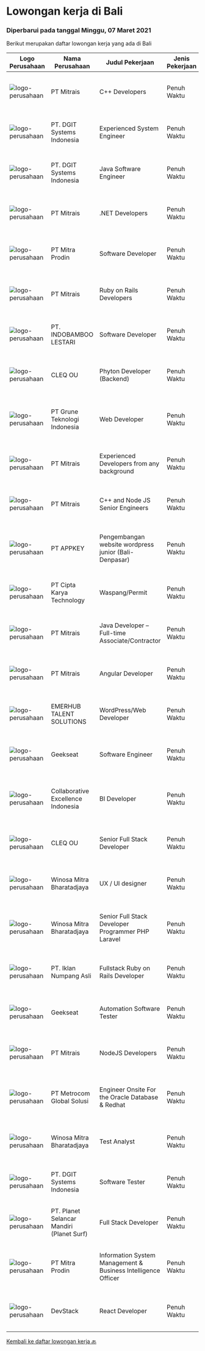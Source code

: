 
  # Lowongan kerja di Bali

  ### Diperbarui pada tanggal Minggu, 07 Maret 2021

  Berikut merupakan daftar lowongan kerja yang ada di Bali

  |Logo Perusahaan | Nama Perusahaan | Judul Pekerjaan | Jenis Pekerjaan | Gaji Pekerjaan | Lokasi | Deskripsi | Tanggal diunggah | Pranala |
  | -------------- | --------------- | --------------- | --------- | --------- | -------------- | ------- | ----------- | ----------- |
  |![logo-perusahaan](https://image-service-cdn.seek.com.au/873c75fc9ed6df00967320d343e4e2a794129d8b/ee4dce1061f3f616224767ad58cb2fc751b8d2dc)|PT Mitrais|C++ Developers|Penuh Waktu|---|Bali|Build your Career with Mitrais! We know that many C++ developers are stuck in jobs where they are supporting and enhancing legacy systems.  Are you...|Jumat, 05 Maret 2021|https://www.jobstreet.co.id/id/job/c-developers-3474784?token=0~75652f2f-e53b-4772-9dd8-1b0f039b0dfe&sectionRank=1&jobId=jobstreet-id-job-3474784|
|![logo-perusahaan](https://image-service-cdn.seek.com.au/e93bc75036be941b9c3ff3a55670cb236457b0c4/ee4dce1061f3f616224767ad58cb2fc751b8d2dc)|PT. DGIT Systems Indonesia|Experienced System Engineer|Penuh Waktu|Rp. 9.000.000-Rp. 12.000.000|Badung|Systems Engineer The RoleWe are looking for a Systems Engineer with excellent Linux system administration and management skills to support our teams...|Sabtu, 06 Maret 2021|https://www.jobstreet.co.id/id/job/experienced-system-engineer-3467497?token=0~75652f2f-e53b-4772-9dd8-1b0f039b0dfe&sectionRank=2&jobId=jobstreet-id-job-3467497|
|![logo-perusahaan](https://image-service-cdn.seek.com.au/e93bc75036be941b9c3ff3a55670cb236457b0c4/ee4dce1061f3f616224767ad58cb2fc751b8d2dc)|PT. DGIT Systems Indonesia|Java Software Engineer|Penuh Waktu|Rp. 9.000.000-Rp. 18.000.000|Badung|We are looking for a talented  Java  engineer to join an experienced team of engineers working on our flagship to work remotely for our...|Sabtu, 06 Maret 2021|https://www.jobstreet.co.id/id/job/java-software-engineer-3467717?token=0~75652f2f-e53b-4772-9dd8-1b0f039b0dfe&sectionRank=3&jobId=jobstreet-id-job-3467717|
|![logo-perusahaan](https://image-service-cdn.seek.com.au/873c75fc9ed6df00967320d343e4e2a794129d8b/ee4dce1061f3f616224767ad58cb2fc751b8d2dc)|PT Mitrais|.NET Developers|Penuh Waktu|---|Denpasar|Build your Career with Mitrais !  We're looking for experienced .NET Software Engineers to be part of our team.  What will you be doing ?  Coding high...|Jumat, 05 Maret 2021|https://www.jobstreet.co.id/id/job/net-developers-3474786?token=0~75652f2f-e53b-4772-9dd8-1b0f039b0dfe&sectionRank=4&jobId=jobstreet-id-job-3474786|
|![logo-perusahaan](https://image-service-cdn.seek.com.au/418189cac45940a3c584711e18b3e038d6c0682a/ee4dce1061f3f616224767ad58cb2fc751b8d2dc)|PT Mitra Prodin|Software Developer|Penuh Waktu|---|Denpasar|Job Description: Analyze a project from conception to finished product Develop front end and back end architecture Developing report as requested...|Jumat, 05 Maret 2021|https://www.jobstreet.co.id/id/job/software-developer-3466752?token=0~75652f2f-e53b-4772-9dd8-1b0f039b0dfe&sectionRank=5&jobId=jobstreet-id-job-3466752|
|![logo-perusahaan](https://image-service-cdn.seek.com.au/873c75fc9ed6df00967320d343e4e2a794129d8b/ee4dce1061f3f616224767ad58cb2fc751b8d2dc)|PT Mitrais|Ruby on Rails Developers|Penuh Waktu|---|Bali|Build your Career with Mitrais ! We're urgently looking for experienced Ruby On Rails  Developers to be part of our team for an immediate...|Kamis, 04 Maret 2021|https://www.jobstreet.co.id/id/job/ruby-on-rails-developers-3464793?token=0~75652f2f-e53b-4772-9dd8-1b0f039b0dfe&sectionRank=6&jobId=jobstreet-id-job-3464793|
|![logo-perusahaan](https://image-service-cdn.seek.com.au/557905ffe7d60c694f85b66a4d3b4c5ef8cf5c0b/ee4dce1061f3f616224767ad58cb2fc751b8d2dc)|PT. INDOBAMBOO LESTARI|Software Developer|Penuh Waktu|Rp. 10.500.000-Rp. 13.650.000|Bali|Candidate must possess at least Bachelor's Degree in Computer Science/Information Technology or equivalent. Required language(s): English At least...|Jumat, 05 Maret 2021|https://www.jobstreet.co.id/id/job/software-developer-3461505?token=0~75652f2f-e53b-4772-9dd8-1b0f039b0dfe&sectionRank=7&jobId=jobstreet-id-job-3461505|
|![logo-perusahaan](https://image-service-cdn.seek.com.au/8b74d54d6ee7885f907464ca2714223178d371a4/ee4dce1061f3f616224767ad58cb2fc751b8d2dc)|CLEQ OU|Phyton Developer (Backend)|Penuh Waktu|Rp. 8.000.000-Rp. 15.000.000|Badung|Summary of ResponsibilitiesAs a Python developer you work closely with our architects, developers, SCRUM masters and product owners to create open...|Jumat, 05 Maret 2021|https://www.jobstreet.co.id/id/job/phyton-developer-backend-3474333?token=0~75652f2f-e53b-4772-9dd8-1b0f039b0dfe&sectionRank=8&jobId=jobstreet-id-job-3474333|
|![logo-perusahaan](https://image-service-cdn.seek.com.au/bce4433421cbd6d3fbcd407460c54cc5d2693753/ee4dce1061f3f616224767ad58cb2fc751b8d2dc)|PT Grune Teknologi Indonesia|Web Developer|Penuh Waktu|Rp. 4.000.000-Rp. 6.000.000|Denpasar|Job Descriptions: Write programming code, either from scratch or adapting from other source code to meet business requirements. Candidates can choose...|Kamis, 04 Maret 2021|https://www.jobstreet.co.id/id/job/web-developer-3460845?token=0~75652f2f-e53b-4772-9dd8-1b0f039b0dfe&sectionRank=9&jobId=jobstreet-id-job-3460845|
|![logo-perusahaan](https://image-service-cdn.seek.com.au/873c75fc9ed6df00967320d343e4e2a794129d8b/ee4dce1061f3f616224767ad58cb2fc751b8d2dc)|PT Mitrais|Experienced Developers from any background|Penuh Waktu|---|Bali|Build your Career with Mitrais !  We're looking for experienced Software Engineers from any background to be part of our team.  What will you...|Jumat, 05 Maret 2021|https://www.jobstreet.co.id/id/job/experienced-developers-from-any-background-3474785?token=0~75652f2f-e53b-4772-9dd8-1b0f039b0dfe&sectionRank=10&jobId=jobstreet-id-job-3474785|
|![logo-perusahaan](https://image-service-cdn.seek.com.au/873c75fc9ed6df00967320d343e4e2a794129d8b/ee4dce1061f3f616224767ad58cb2fc751b8d2dc)|PT Mitrais|C++ and  Node JS Senior Engineers|Penuh Waktu|---|Bali|C++ &amp; Node JS Senior Engineers required for world-class Australian Software projects Mitrais has engaged a large Australian software company on...|Jumat, 05 Maret 2021|https://www.jobstreet.co.id/id/job/c-and-node-js-senior-engineers-3474020?token=0~75652f2f-e53b-4772-9dd8-1b0f039b0dfe&sectionRank=11&jobId=jobstreet-id-job-3474020|
|![logo-perusahaan](https://image-service-cdn.seek.com.au/3919b913ac9faac04340bd0c5d2c3b75872b7af8/ee4dce1061f3f616224767ad58cb2fc751b8d2dc)|PT APPKEY|Pengembangan website wordpress junior (Bali-Denpasar)|Penuh Waktu|Rp. 2.800.000-Rp. 3.640.000|Denpasar|We are looking for Wordpress Web Developer with the following criterias:  Education: Fresh graduated or 2 years post graduated from high school or IT...|Rabu, 03 Maret 2021|https://www.jobstreet.co.id/id/job/pengembangan-website-wordpress-junior-bali-denpasar-3471849?token=0~75652f2f-e53b-4772-9dd8-1b0f039b0dfe&sectionRank=12&jobId=jobstreet-id-job-3471849|
|![logo-perusahaan](https://image-service-cdn.seek.com.au/4191d2adcf135e17e75bd488dda598b71e077ff2/ee4dce1061f3f616224767ad58cb2fc751b8d2dc)|PT Cipta Karya Technology|Waspang/Permit|Penuh Waktu|Rp. 4.000.000-Rp. 5.200.000|Denpasar|Kandidat harus memiliki setidaknya Diploma di bidang apapun. Setidaknya memiliki 1 tahun pengalaman dalam bidang yang sesuai untuk posisi ini. Lebih...|Selasa, 02 Maret 2021|https://www.jobstreet.co.id/id/job/waspang-permit-3471585?token=0~75652f2f-e53b-4772-9dd8-1b0f039b0dfe&sectionRank=13&jobId=jobstreet-id-job-3471585|
|![logo-perusahaan](https://image-service-cdn.seek.com.au/873c75fc9ed6df00967320d343e4e2a794129d8b/ee4dce1061f3f616224767ad58cb2fc751b8d2dc)|PT Mitrais|Java Developer – Full-time Associate/Contractor|Penuh Waktu|---|Bali|This advert is intended for Expert Software Engineers who are looking for full-time associate/ freelance/ contractor engagement.  We're urgently...|Kamis, 04 Maret 2021|https://www.jobstreet.co.id/id/job/java-developer-full-time-associate-contractor-3464796?token=0~75652f2f-e53b-4772-9dd8-1b0f039b0dfe&sectionRank=14&jobId=jobstreet-id-job-3464796|
|![logo-perusahaan](https://image-service-cdn.seek.com.au/873c75fc9ed6df00967320d343e4e2a794129d8b/ee4dce1061f3f616224767ad58cb2fc751b8d2dc)|PT Mitrais|Angular Developer|Penuh Waktu|---|Bali|Build your Career with Mitrais !  We're looking for experienced Angular Developer to be part of our team.  What will you be doing?  Liase with...|Rabu, 03 Maret 2021|https://www.jobstreet.co.id/id/job/angular-developer-3472306?token=0~75652f2f-e53b-4772-9dd8-1b0f039b0dfe&sectionRank=15&jobId=jobstreet-id-job-3472306|
|![logo-perusahaan](https://image-service-cdn.seek.com.au/956863e93e04787db617ea3231d4e0793b12d127/ee4dce1061f3f616224767ad58cb2fc751b8d2dc)|EMERHUB TALENT SOLUTIONS|WordPress/Web Developer|Penuh Waktu|Rp. 8.000.000-Rp. 14.000.000|Bali|Candidate must possess at least Bachelor's Degree in any field. Required language(s): English At least 2 Year(s) of working experience in the related...|Selasa, 02 Maret 2021|https://www.jobstreet.co.id/id/job/wordpress-web-developer-3470936?token=0~75652f2f-e53b-4772-9dd8-1b0f039b0dfe&sectionRank=16&jobId=jobstreet-id-job-3470936|
|![logo-perusahaan](https://image-service-cdn.seek.com.au/6ec369771236c060e2d7d7d46be9eee1432857a5/ee4dce1061f3f616224767ad58cb2fc751b8d2dc)|Geekseat|Software Engineer|Penuh Waktu|---|Denpasar|Have a seat with us! We are currently looking for an experienced Software Engineer to join our Awesome Engineering Team at our offices in Bali or...|Rabu, 03 Maret 2021|https://www.jobstreet.co.id/id/job/software-engineer-3472106?token=0~75652f2f-e53b-4772-9dd8-1b0f039b0dfe&sectionRank=17&jobId=jobstreet-id-job-3472106|
|![logo-perusahaan](https://image-service-cdn.seek.com.au/00c268b58ba99fc65b0b0108dd8e2d7068acfb74/ee4dce1061f3f616224767ad58cb2fc751b8d2dc)|Collaborative Excellence Indonesia|BI Developer|Penuh Waktu|---|Bali|Job Description Develops or modifies data models, ETL processes, and BI tool solutions. Ensures appropriate documentation for all development and...|Rabu, 03 Maret 2021|https://www.jobstreet.co.id/id/job/bi-developer-3472326?token=0~75652f2f-e53b-4772-9dd8-1b0f039b0dfe&sectionRank=18&jobId=jobstreet-id-job-3472326|
|![logo-perusahaan](https://image-service-cdn.seek.com.au/8b74d54d6ee7885f907464ca2714223178d371a4/ee4dce1061f3f616224767ad58cb2fc751b8d2dc)|CLEQ OU|Senior Full Stack Developer|Penuh Waktu|---|Badung|Full stack developer responsible to produce and implement functional software solutions. You will work with upper management to define software...|Jumat, 05 Maret 2021|https://www.jobstreet.co.id/id/job/senior-full-stack-developer-3461621?token=0~75652f2f-e53b-4772-9dd8-1b0f039b0dfe&sectionRank=19&jobId=jobstreet-id-job-3461621|
|![logo-perusahaan](https://image-service-cdn.seek.com.au/cd823704551af28e73a2059691a6e200c86b8a5f/ee4dce1061f3f616224767ad58cb2fc751b8d2dc)|Winosa Mitra Bharatadjaya|UX / UI designer|Penuh Waktu|Rp. 6.000.000-Rp. 12.000.000|Bali|Our office is based in Bandar Lampung and candidates will preferably work from our office in Bandar Lampung.As an experienced UX/ UI designer you...|Rabu, 03 Maret 2021|https://www.jobstreet.co.id/id/job/ux-ui-designer-3472917?token=0~75652f2f-e53b-4772-9dd8-1b0f039b0dfe&sectionRank=20&jobId=jobstreet-id-job-3472917|
|![logo-perusahaan](https://image-service-cdn.seek.com.au/cd823704551af28e73a2059691a6e200c86b8a5f/ee4dce1061f3f616224767ad58cb2fc751b8d2dc)|Winosa Mitra Bharatadjaya|Senior Full Stack Developer Programmer PHP Laravel|Penuh Waktu|Rp. 11.000.000-Rp. 21.000.000|Bali|Our office is based in Bandar Lampung and candidates are expected to move to Bandar Lampung. Successful candidates: Have at least 5 years of...|Jumat, 05 Maret 2021|https://www.jobstreet.co.id/id/job/senior-full-stack-developer-programmer-php-laravel-3465835?token=0~75652f2f-e53b-4772-9dd8-1b0f039b0dfe&sectionRank=21&jobId=jobstreet-id-job-3465835|
|![logo-perusahaan](https://image-service-cdn.seek.com.au/b5a0cc0b3ae5af396da169f9b40bf770263eec5e/ee4dce1061f3f616224767ad58cb2fc751b8d2dc)|PT. Iklan Numpang Asli|Fullstack Ruby on Rails Developer|Penuh Waktu|Rp. 12.000.000-Rp. 20.000.000|Bali|This job is for Remote WFH Team We are a startup that is currently building services in the Fast Moving Consumer Goods world. Our teams work remotely...|Sabtu, 27 Februari 2021|https://www.jobstreet.co.id/id/job/fullstack-ruby-on-rails-developer-3457097?token=0~75652f2f-e53b-4772-9dd8-1b0f039b0dfe&sectionRank=22&jobId=jobstreet-id-job-3457097|
|![logo-perusahaan](https://image-service-cdn.seek.com.au/6ec369771236c060e2d7d7d46be9eee1432857a5/ee4dce1061f3f616224767ad58cb2fc751b8d2dc)|Geekseat|Automation Software Tester|Penuh Waktu|---|Denpasar|We’re looking for an Outstanding Automation Software Tester to join our Awesome Engineering Team at Bali or Bandung.As an Automation Software Tester...|Jumat, 26 Februari 2021|https://www.jobstreet.co.id/id/job/automation-software-tester-3459837?token=0~75652f2f-e53b-4772-9dd8-1b0f039b0dfe&sectionRank=23&jobId=jobstreet-id-job-3459837|
|![logo-perusahaan](https://image-service-cdn.seek.com.au/873c75fc9ed6df00967320d343e4e2a794129d8b/ee4dce1061f3f616224767ad58cb2fc751b8d2dc)|PT Mitrais|NodeJS Developers|Penuh Waktu|---|Bali|Build your Career with Mitrais! We're urgently looking for experienced NodeJS Developers to be part of our team for an immediate start.Our client is a...|Jumat, 26 Februari 2021|https://www.jobstreet.co.id/id/job/nodejs-developers-3456017?token=0~75652f2f-e53b-4772-9dd8-1b0f039b0dfe&sectionRank=24&jobId=jobstreet-id-job-3456017|
|![logo-perusahaan](https://image-service-cdn.seek.com.au/34a14b63d99dfe5d5c55cdaade1453def61488b5/ee4dce1061f3f616224767ad58cb2fc751b8d2dc)|PT Metrocom Global Solusi|Engineer Onsite For the Oracle Database & Redhat|Penuh Waktu|Rp. 10.000.000-Rp. 12.000.000|Bali|Qualification: Have knowledge and experience about the Oracle database 10g, 11g to 12C, along with implementation both on file system or Grid...|Selasa, 02 Maret 2021|https://www.jobstreet.co.id/id/job/engineer-onsite-for-the-oracle-database-redhat-3457569?token=0~75652f2f-e53b-4772-9dd8-1b0f039b0dfe&sectionRank=25&jobId=jobstreet-id-job-3457569|
|![logo-perusahaan](https://image-service-cdn.seek.com.au/cd823704551af28e73a2059691a6e200c86b8a5f/ee4dce1061f3f616224767ad58cb2fc751b8d2dc)|Winosa Mitra Bharatadjaya|Test Analyst|Penuh Waktu|Rp. 3.000.000-Rp. 6.000.000|Bali|With the company growing, we are looking to expand the team with one or more Test Analyst(s). Our office is based in Bandar Lampung and candidates are...|Selasa, 23 Februari 2021|https://www.jobstreet.co.id/id/job/test-analyst-3465841?token=0~75652f2f-e53b-4772-9dd8-1b0f039b0dfe&sectionRank=26&jobId=jobstreet-id-job-3465841|
|![logo-perusahaan](https://image-service-cdn.seek.com.au/e93bc75036be941b9c3ff3a55670cb236457b0c4/ee4dce1061f3f616224767ad58cb2fc751b8d2dc)|PT. DGIT Systems Indonesia|Software Tester|Penuh Waktu|Rp. 6.000.000-Rp. 7.000.000|Bali|We believe work should be a fun development journey but the challenging one! Our great teams will support you to achieve that and delivering great...|Rabu, 24 Februari 2021|https://www.jobstreet.co.id/id/job/software-tester-3466318?token=0~75652f2f-e53b-4772-9dd8-1b0f039b0dfe&sectionRank=27&jobId=jobstreet-id-job-3466318|
|![logo-perusahaan](https://image-service-cdn.seek.com.au/6bf08410b13c79cf194a85a9a0aca2791be862f8/ee4dce1061f3f616224767ad58cb2fc751b8d2dc)|PT. Planet Selancar Mandiri (Planet Surf)|Full Stack Developer|Penuh Waktu|Rp. 5.000.000-Rp. 7.000.000|Badung|Requirements: Bachelor of Computer Science/Information System Minimum 20 years old and maximum 30 years old Good analytical &amp; logical thinking...|Jumat, 26 Februari 2021|https://www.jobstreet.co.id/id/job/full-stack-developer-3468602?token=0~75652f2f-e53b-4772-9dd8-1b0f039b0dfe&sectionRank=28&jobId=jobstreet-id-job-3468602|
|![logo-perusahaan](https://image-service-cdn.seek.com.au/418189cac45940a3c584711e18b3e038d6c0682a/ee4dce1061f3f616224767ad58cb2fc751b8d2dc)|PT Mitra Prodin|Information System Management & Business Intelligence Officer|Penuh Waktu|---|Denpasar|Job Description Mapping MP’s business case with IS functionality  Planning an IS implementation plan with the stakeholders  Adding and updating the...|Rabu, 24 Februari 2021|https://www.jobstreet.co.id/id/job/information-system-management-business-intelligence-officer-3466746?token=0~75652f2f-e53b-4772-9dd8-1b0f039b0dfe&sectionRank=29&jobId=jobstreet-id-job-3466746|
|![logo-perusahaan](https://image-service-cdn.seek.com.au/844257ddb833c49271ee7ad25cc992ad33374fa6/ee4dce1061f3f616224767ad58cb2fc751b8d2dc)|DevStack|React Developer|Penuh Waktu|Rp. 10.000.000-Rp. 15.000.000|Bali|We are looking for exceptional and experienced ReactJS / React Native Developers to join our team in Bandung or Bali! General requirement At least...|Kamis, 25 Februari 2021|https://www.jobstreet.co.id/id/job/react-developer-3459284?token=0~75652f2f-e53b-4772-9dd8-1b0f039b0dfe&sectionRank=30&jobId=jobstreet-id-job-3459284|


  [Kembali ke daftar lowongan kerja 🔙](../README.md#daftar-lowongan-kerja)
  